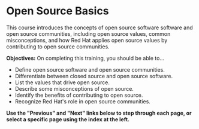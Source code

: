 # Open Source Basics

This course introduces the concepts of open source software software and open source communities, including open source values, common misconceptions, and how Red Hat applies open source values by contributing to open source communities.

**Objectives:** On completing this training, you should be able to...

- Define open source software and open source communities.
- Differentiate between closed source and open source software.
- List the values that drive open source.
- Describe some misconceptions of open source.
- Identify the benefits of contributing to open source.
- Recognize Red Hat's role in open source communities.

**Use the "Previous" and "Next" links below to step through each page, or select a specific page using the index at the left.**
